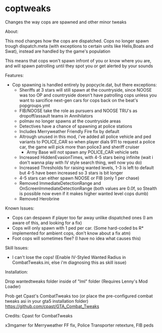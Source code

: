 # coptweaks
Changes the way cops are spawned and other minor tweaks

About:

This mod changes how the cops are dispatched. Cops no longer spawn trough dispatch.meta (with exceptions to certain units like Helis,Boats and Swat), instead are handled by the game's population

This means that cops won't spawn infront of you or know where you are, and will spawn patrolling until they spot you or get alerted by your sounds

Features:
- Cop spawning is handled entirely by popcycle.dat, but there exceptions:
	* Sheriffs at 3 stars will still spawn at the countryside, since NOOSE was too OP and countryside doesn't have patrolling cops unless you want to sarcifice next-gen cars for cops back on the beat's popgroups.ymt
	* FIB/NOOSE take the role as pursuers and NOOSE TRU's as dropoff/assault teams in Annihilators
	* polmav no longer spawns at the countryside areas
	* Detectives have a chance of spawning at police stations
	* Includes Merryweather Friendly Fire fix by default
	* Altrough unused in this mod, i've added all police vehicle and ped variants to POLICE_CAR so when player dials 911 to request a police car, the game will pick more than police3 and sheriff cruiser
		- Army Base will not spawn any POLICE_CAR vehicle sets
	* Increased HiddenEvasionTimes, with 4-5 stars being infinite (wait i don't wanna play with IV style search thing, well now you do)
	* Increased Thresholds for raising wanted levels, 1-3 is left to default but 4-5 have been increased so 3 stars is bit longer
	* 4-5 stars can either spawn NOOSE or FIB (only 1 per chase)
	* Removed ImmediateDetectionRange and OnScreenImmediateDetectionRange (both values are 0.0f, so Stealth is possible now even if it makes higher wanted level cops dumb)
	* Removed Herobrine

Known Issues:
* Cops can despawn if player too far away unlike dispatched ones (I am aware of this, and looking for a fix)
* Cops will only spawn with 1 ped per car. (Some hard-coded bs R* implemented for ambient cops, don't know about a fix atm)
* Foot cops will sometimes flee? (I have no idea what causes this)

Skill Issues:
* I can't lose the cops! (Enable IV-Styled Wanted Radius in CombatTweaks.ini, else i'm diagnosing this as skill issue)

Installation:

Drop wantedtweaks folder inside of "lml" folder (Requires Lenny's Mod Loader)

Prob get Cpast's CombatTweaks too (or place the pre-configured combat tweaks asi in your gta5 installation folder)
https://github.com/cpast/GTA_Combat_Tweaks


Credits:
Cpast for CombatTweaks

x3mgamer for Merryweather FF fix, Police Transporter retexture, FIB peds
